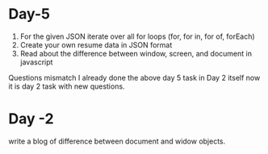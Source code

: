 # Day-5
1. For the given JSON iterate over all for loops (for, for in, for of, forEach)
2. Create your own resume data in JSON format
3. Read about the difference between window, screen, and document in javascript

Questions mismatch I already done the above day 5 task in Day 2 itself now it is day 2 task with new questions.
# Day -2
write a blog of difference between document and widow objects.
